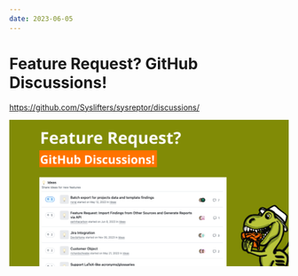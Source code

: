 ```yaml
---
date: 2023-06-05
---
```


# Feature Request? GitHub Discussions!
https://github.com/Syslifters/sysreptor/discussions/

![New finding from template](../../images/show/github_discussions.png)
